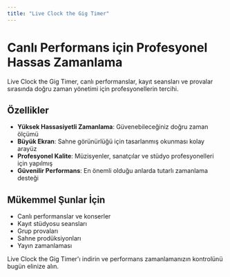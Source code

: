 ```yaml
---
title: "Live Clock the Gig Timer"
---
```


# Canlı Performans için Profesyonel Hassas Zamanlama

Live Clock the Gig Timer, canlı performanslar, kayıt seansları ve provalar sırasında doğru zaman yönetimi için profesyonellerin tercihi.

## Özellikler

- **Yüksek Hassasiyetli Zamanlama**: Güvenebileceğiniz doğru zaman ölçümü
- **Büyük Ekran**: Sahne görünürlüğü için tasarlanmış okunması kolay arayüz
- **Profesyonel Kalite**: Müzisyenler, sanatçılar ve stüdyo profesyonelleri için yapılmış
- **Güvenilir Performans**: En önemli olduğu anlarda tutarlı zamanlama desteği

## Mükemmel Şunlar İçin

- Canlı performanslar ve konserler
- Kayıt stüdyosu seansları
- Grup provaları
- Sahne prodüksiyonları
- Yayın zamanlaması

Live Clock the Gig Timer'ı indirin ve performans zamanlamanızın kontrolünü bugün elinize alın.